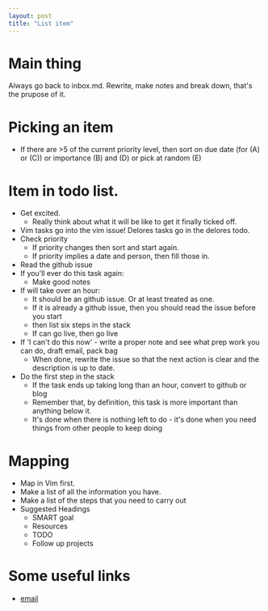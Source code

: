 ```yaml
--- 
layout: post
title: "List item" 
---
```



# Main thing
Always go back to inbox.md. Rewrite, make notes and break down, that's the prupose of it. 

# Picking an item
* If there are >5 of the current priority level, then sort on due date (for (A) or (C)) or importance (B) and (D) or pick at random (E)  

# Item in todo list. 
* Get excited.  
  * Really think about what it will be like to get it finally ticked off. 
* Vim tasks go into the vim issue! Delores tasks go in the delores todo. 
* Check priority
  * If priority changes then sort and start again. 
  * If priority implies a date and person, then fill those in. 
* Read the github issue 
* If you'll ever do this task again:
  * Make good notes
* If will take over an hour:  
  * It should be an github issue. Or at least treated as one.  
  * If it is already a github issue, then you should read the issue before you start
  * then list six steps in the stack 
  * If can go live, then go live 
* If 'I can't do this now' - write a proper note and see what prep work you can do, draft email, pack bag 
  * When done, rewrite the issue so that the next action is clear and the description is up to date. 
* Do the first step in the stack 
  * If the task ends up taking long than an hour, convert to github or blog 
  * Remember that, by definition, this task is more important than anything below it. 
  * It's done when there is nothing left to do - it's done when you need things from other people to keep doing  


# Mapping 
* Map in Vim first. 
* Make a list of all the information you have. 
* Make a list of the steps that you need to carry out
* Suggested Headings
  * SMART goal 
  * Resources 
  * TODO 
  * Follow up projects


# Some useful links
* [email](email)

